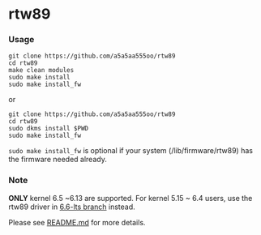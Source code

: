 rtw89
===========
### Usage

```
git clone https://github.com/a5a5aa555oo/rtw89
cd rtw89
make clean modules
sudo make install
sudo make install_fw
```
or
```
git clone https://github.com/a5a5aa555oo/rtw89
cd rtw89
sudo dkms install $PWD
sudo make install_fw
```
`sudo make install_fw` is optional if your system (/lib/firmware/rtw89) has the firmware needed already.

### Note
**ONLY** kernel 6.5 ~6.13 are supported. For kernel 5.15 ~ 6.4 users, use the rtw89 driver in [6.6-lts branch](https://github.com/a5a5aa555oo/rtw89/tree/6.6-lts) instead.

Please see [README.md](https://github.com/lwfinger/rtw89/blob/main/README.md) for more details.

